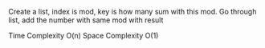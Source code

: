 Create a list, index is mod, key is how many sum with this mod.  Go through list, add the number with same mod with result


Time Complexity O(n) Space Complexity O(1)